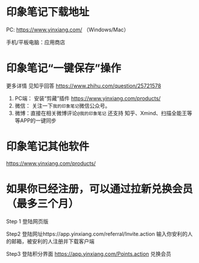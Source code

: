 # 印象笔记下载地址

PC: https://www.yinxiang.com/       （Windows/Mac）

手机/平板电脑：应用商店

# 印象笔记“一键保存”操作

更多详情 见知乎回答  https://www.zhihu.com/question/25721578

1. PC端：  安装“剪藏”插件  https://www.yinxiang.com/products/
2. 微信： 关注一下`我的印象笔记`微信公众号。
3. 微博：直接在相关微博评论`@我的印象笔记`
   还支持   知乎、Xmind、扫描全能王等等APP的一键同步



# 印象笔记其他软件

https://www.yinxiang.com/products/



# 如果你已经注册，可以通过拉新兑换会员（最多三个月）

Step 1 登陆网页版

Step2  登陆网址https://app.yinxiang.com/referral/Invite.action  输入你安利的人的邮箱，被安利的人注册并下载客户端

Step3  登陆积分界面 https://app.yinxiang.com/Points.action  兑换会员




